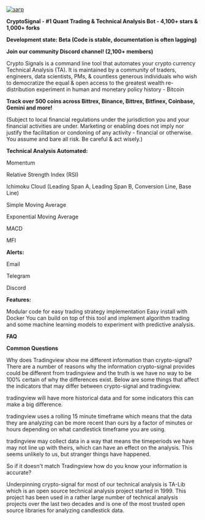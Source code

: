 
[![загр](https://github.com/pimmom/signal-crypto/assets/164097566/9eba8558-4cd0-426b-889c-3fff84b90be3)]()



**CryptoSignal - #1 Quant Trading & Technical Analysis Bot - 4,100+ stars & 1,000+ forks**

**Development state: Beta (Code is stable, documentation is often lagging)**

**Join our community Discord channel! (2,100+ members)**

Crypto Signals is a command line tool that automates your crypto currency Technical Analysis (TA). It is maintained by a community of traders, engineers, data scientists, PMs, & countless generous individuals who wish to democratize the equal & open access to the greatest wealth re-distribution experiment in human and monetary policy history - Bitcoin


**Track over 500 coins across Bittrex, Binance, Bittrex, Bitfinex, Coinbase, Gemini and more!**

(Subject to local financial regulations under the jurisdiction you and your financial activities are under. Marketing or enabling does not imply nor justify the facilitation or condoning of any activity - financial or otherwise. You assume and bare all risk. Be careful & act wisely.)

**Technical Analysis Automated:**

Momentum

Relative Strength Index (RSI)

Ichimoku Cloud (Leading Span A, Leading Span B, Conversion Line, Base Line)

Simple Moving Average

Exponential Moving Average

MACD

MFI


**Alerts:**

Email

Telegram

Discord

**Features:**


Modular code for easy trading strategy implementation
Easy install with Docker
You can build on top of this tool and implement algorithm trading and some machine learning models to experiment with predictive analysis.

**FAQ**

**Common Questions**

Why does Tradingview show me different information than crypto-signal?
There are a number of reasons why the information crypto-signal provides could be different from tradingview and the truth is we have no way to be 100% certain of why the differences exist. Below are some things that affect the indicators that may differ between crypto-signal and tradingview.

tradingview will have more historical data and for some indicators this can make a big difference.

tradingview uses a rolling 15 minute timeframe which means that the data they are analyzing can be more recent than ours by a factor of minutes or hours depending on what candlestick timeframe you are using.

tradingview may collect data in a way that means the timeperiods we have may not line up with theirs, which can have an effect on the analysis. This seems unlikely to us, but stranger things have happened.

So if it doesn't match Tradingview how do you know your information is accurate?

Underpinning crypto-signal for most of our technical analysis is TA-Lib which is an open source technical analysis project started in 1999. This project has been used in a rather large number of technical analysis projects over the last two decades and is one of the most trusted open source libraries for analyzing candlestick data.
